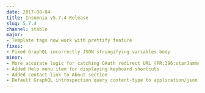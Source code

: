 ```yaml
---
date: 2017-08-04
title: Insomnia v5.7.4 Release
slug: 5.7.4
channel: stable
major:
- Template tags now work with prettify feature
fixes:
- Fixed GraphQL incorrectly JSON stringifying variables body
minor:
- More accurate logic for catching OAuth redirect URL (PR:396:starJammer)
- Added Help menu item for displaying keyboard shortcuts
- Added contact link to About section
- Default GraphQL introspection query content-type to application/json
---
```

